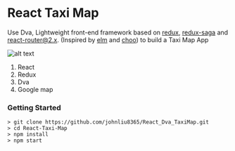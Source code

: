 # React Taxi Map

Use Dva, Lightweight front-end framework based on [redux](https://github.com/reactjs/redux), [redux-saga](https://github.com/yelouafi/redux-saga) and [react-router@2.x](https://github.com/ReactTraining/react-router/tree/v2.8.1). (Inspired by [elm](http://elm-lang.org/) and [choo](https://github.com/yoshuawuyts/choo))
to build a Taxi Map App

![alt text](https://github.com/johnliu8365/React_Dva_TaxiMap/blob/master/screenshot.gif)

1. React
2. Redux
3. Dva
4. Google map

### Getting Started

```
> git clone https://github.com/johnliu8365/React_Dva_TaxiMap.git
> cd React-Taxi-Map
> npm install
> npm start
```
